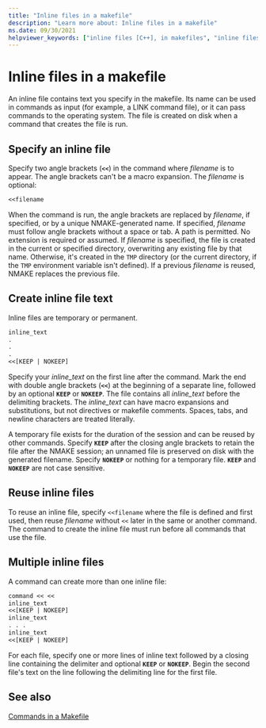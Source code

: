 ```yaml
---
title: "Inline files in a makefile"
description: "Learn more about: Inline files in a makefile"
ms.date: 09/30/2021
helpviewer_keywords: ["inline files [C++], in makefiles", "inline files [C++]", "NMAKE program, inline files", "makefiles, inline files", "files [C++], inline", "inline files, multiple NMAKE", "multiple inline files", "inline files, reusing NMAKE", "reusing inline files", "inline files, creating text", "inline files [C++], specifying NMAKE"]
---
```

# Inline files in a makefile

An inline file contains text you specify in the makefile. Its name can be used in commands as input (for example, a LINK command file), or it can pass commands to the operating system. The file is created on disk when a command that creates the file is run.

## <a name="specifying-an-inline-file"></a> Specify an inline file

Specify two angle brackets (**`<<`**) in the command where *filename* is to appear. The angle brackets can't be a macro expansion. The *filename* is optional:

```makefile
<<filename
```

When the command is run, the angle brackets are replaced by *filename*, if specified, or by a unique NMAKE-generated name. If specified, *filename* must follow angle brackets without a space or tab. A path is permitted. No extension is required or assumed. If *filename* is specified, the file is created in the current or specified directory, overwriting any existing file by that name. Otherwise, it's created in the `TMP` directory (or the current directory, if the `TMP` environment variable isn't defined). If a previous *filename* is reused, NMAKE replaces the previous file.

## <a name="creating-inline-file-text"></a> Create inline file text

Inline files are temporary or permanent.

```makefile
inline_text
.
.
.
<<[KEEP | NOKEEP]
```

Specify your *inline_text* on the first line after the command. Mark the end with double angle brackets (**`<<`**) at the beginning of a separate line, followed by an optional **`KEEP`** or **`NOKEEP`**. The file contains all *inline_text* before the delimiting brackets. The *inline_text* can have macro expansions and substitutions, but not directives or makefile comments. Spaces, tabs, and newline characters are treated literally.

A temporary file exists for the duration of the session and can be reused by other commands. Specify **`KEEP`** after the closing angle brackets to retain the file after the NMAKE session; an unnamed file is preserved on disk with the generated filename. Specify **`NOKEEP`** or nothing for a temporary file. **`KEEP`** and **`NOKEEP`** are not case sensitive.

## <a name="reusing-inline-files"></a> Reuse inline files

To reuse an inline file, specify `<<filename` where the file is defined and first used, then reuse *filename* without `<<` later in the same or another command. The command to create the inline file must run before all commands that use the file.

## <a name="multiple-inline-files"></a> Multiple inline files

A command can create more than one inline file:

```makefile
command << <<
inline_text
<<[KEEP | NOKEEP]
inline_text
. . .
inline_text
<<[KEEP | NOKEEP]
```

For each file, specify one or more lines of inline text followed by a closing line containing the delimiter and optional **`KEEP`** or **`NOKEEP`**. Begin the second file's text on the line following the delimiting line for the first file.

## See also

[Commands in a Makefile](commands-in-a-makefile.md)
